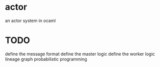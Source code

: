 # actor
an actor system in ocaml

# TODO
define the message format
define the master logic
define the worker logic
lineage graph
probabilistic programming
